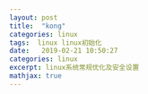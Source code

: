 ```yaml
---
layout: post
title:  "kong"
categories: linux
tags:  linux linux初始化
date:   2019-02-21 10:50:27 
categories: linux
excerpt: linux系统常规优化及安全设置
mathjax: true
---
```




